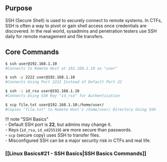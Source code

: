 ## Purpose
SSH (Secure Shell) is used to securely connect to remote systems. In CTFs, SSH is often a way to pivot or gain shell access once credentials are discovered. In the real world, sysadmins and penetration testers use SSH daily for remote management and file transfers.

## Core Commands
```bash
$ ssh user@192.168.1.10
#Connects to Remote Host at 192.168.1.10 as "user"

$ ssh -p 2222 user@192.168.1.10
#Connects Using Port 2222 Instead of Default Port 22

$ ssh -i id_rsa user@192.168.1.10
#Connects Using SSH Key "id_rsa" for Authentication

$ scp file.txt user@192.168.1.10:/home/user/
#Copies "file.txt" to Remote Host's /home/user/ Directory Using SSH
```

!!! note "SSH Basics"  
	- Default SSH port is **22**, but admins may change it.  
	- Keys (`id_rsa`, `id_ed25519`) are more secure than passwords.  
	- `scp` (secure copy) uses SSH to transfer files.  
	- Misconfigured SSH can be a major security risk in CTFs and real life.

### [[Linux Basics#21 - SSH Basics|SSH Basics Commands]]
